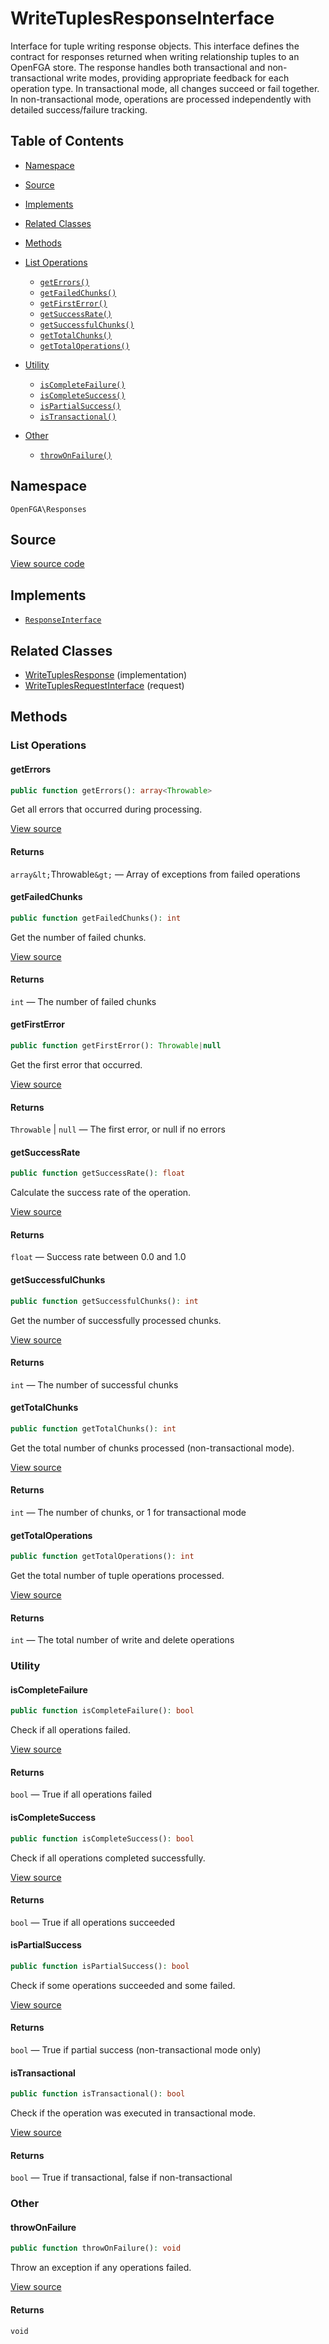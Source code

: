 # WriteTuplesResponseInterface

Interface for tuple writing response objects. This interface defines the contract for responses returned when writing relationship tuples to an OpenFGA store. The response handles both transactional and non-transactional write modes, providing appropriate feedback for each operation type. In transactional mode, all changes succeed or fail together. In non-transactional mode, operations are processed independently with detailed success/failure tracking.

## Table of Contents

- [Namespace](#namespace)
- [Source](#source)
- [Implements](#implements)
- [Related Classes](#related-classes)
- [Methods](#methods)

- [List Operations](#list-operations)
  - [`getErrors()`](#geterrors)
  - [`getFailedChunks()`](#getfailedchunks)
  - [`getFirstError()`](#getfirsterror)
  - [`getSuccessRate()`](#getsuccessrate)
  - [`getSuccessfulChunks()`](#getsuccessfulchunks)
  - [`getTotalChunks()`](#gettotalchunks)
  - [`getTotalOperations()`](#gettotaloperations)
- [Utility](#utility)
  - [`isCompleteFailure()`](#iscompletefailure)
  - [`isCompleteSuccess()`](#iscompletesuccess)
  - [`isPartialSuccess()`](#ispartialsuccess)
  - [`isTransactional()`](#istransactional)
- [Other](#other)
  - [`throwOnFailure()`](#throwonfailure)

## Namespace

`OpenFGA\Responses`

## Source

[View source code](https://github.com/evansims/openfga-php/blob/main/src/Responses/WriteTuplesResponseInterface.php)

## Implements

- [`ResponseInterface`](ResponseInterface.md)

## Related Classes

- [WriteTuplesResponse](Responses/WriteTuplesResponse.md) (implementation)
- [WriteTuplesRequestInterface](Requests/WriteTuplesRequestInterface.md) (request)

## Methods

### List Operations

#### getErrors

```php
public function getErrors(): array<Throwable>

```

Get all errors that occurred during processing.

[View source](https://github.com/evansims/openfga-php/blob/main/src/Responses/WriteTuplesResponseInterface.php#L28)

#### Returns

`array&lt;`Throwable`&gt;` — Array of exceptions from failed operations

#### getFailedChunks

```php
public function getFailedChunks(): int

```

Get the number of failed chunks.

[View source](https://github.com/evansims/openfga-php/blob/main/src/Responses/WriteTuplesResponseInterface.php#L35)

#### Returns

`int` — The number of failed chunks

#### getFirstError

```php
public function getFirstError(): Throwable|null

```

Get the first error that occurred.

[View source](https://github.com/evansims/openfga-php/blob/main/src/Responses/WriteTuplesResponseInterface.php#L42)

#### Returns

`Throwable` &#124; `null` — The first error, or null if no errors

#### getSuccessRate

```php
public function getSuccessRate(): float

```

Calculate the success rate of the operation.

[View source](https://github.com/evansims/openfga-php/blob/main/src/Responses/WriteTuplesResponseInterface.php#L56)

#### Returns

`float` — Success rate between 0.0 and 1.0

#### getSuccessfulChunks

```php
public function getSuccessfulChunks(): int

```

Get the number of successfully processed chunks.

[View source](https://github.com/evansims/openfga-php/blob/main/src/Responses/WriteTuplesResponseInterface.php#L49)

#### Returns

`int` — The number of successful chunks

#### getTotalChunks

```php
public function getTotalChunks(): int

```

Get the total number of chunks processed (non-transactional mode).

[View source](https://github.com/evansims/openfga-php/blob/main/src/Responses/WriteTuplesResponseInterface.php#L63)

#### Returns

`int` — The number of chunks, or 1 for transactional mode

#### getTotalOperations

```php
public function getTotalOperations(): int

```

Get the total number of tuple operations processed.

[View source](https://github.com/evansims/openfga-php/blob/main/src/Responses/WriteTuplesResponseInterface.php#L70)

#### Returns

`int` — The total number of write and delete operations

### Utility

#### isCompleteFailure

```php
public function isCompleteFailure(): bool

```

Check if all operations failed.

[View source](https://github.com/evansims/openfga-php/blob/main/src/Responses/WriteTuplesResponseInterface.php#L77)

#### Returns

`bool` — True if all operations failed

#### isCompleteSuccess

```php
public function isCompleteSuccess(): bool

```

Check if all operations completed successfully.

[View source](https://github.com/evansims/openfga-php/blob/main/src/Responses/WriteTuplesResponseInterface.php#L84)

#### Returns

`bool` — True if all operations succeeded

#### isPartialSuccess

```php
public function isPartialSuccess(): bool

```

Check if some operations succeeded and some failed.

[View source](https://github.com/evansims/openfga-php/blob/main/src/Responses/WriteTuplesResponseInterface.php#L91)

#### Returns

`bool` — True if partial success (non-transactional mode only)

#### isTransactional

```php
public function isTransactional(): bool

```

Check if the operation was executed in transactional mode.

[View source](https://github.com/evansims/openfga-php/blob/main/src/Responses/WriteTuplesResponseInterface.php#L98)

#### Returns

`bool` — True if transactional, false if non-transactional

### Other

#### throwOnFailure

```php
public function throwOnFailure(): void

```

Throw an exception if any operations failed.

[View source](https://github.com/evansims/openfga-php/blob/main/src/Responses/WriteTuplesResponseInterface.php#L105)

#### Returns

`void`
